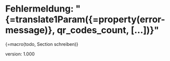 # Fehlermeldung: "{=translate1Param({=property(error-message)}, qr_codes_count, […])}"

{=macro(todo, Section schreiben)}

version: 1.000
